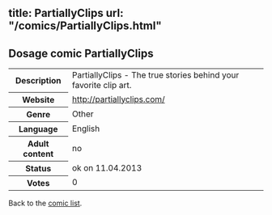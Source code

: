 title: PartiallyClips
url: "/comics/PartiallyClips.html"
---
Dosage comic PartiallyClips
-----------------------------------------

<table class="comicinfo">
<tr>
<th>Description</th><td>PartiallyClips - The true stories behind your favorite clip art.</td>
</tr>
<tr>
<th>Website</th><td><a href="http://partiallyclips.com/">http://partiallyclips.com/</a></td>
</tr>
<tr>
<th>Genre</th><td>Other</td>
</tr>
<tr>
<th>Language</th><td>English</td>
</tr>
<tr>
<th>Adult content</th><td>no</td>
</tr>
<tr>
<th>Status</th><td>ok on 11.04.2013</td>
</tr>
<tr>
<th>Votes</th><td>0</div></td>
</tr>
</table>

Back to the [comic list](../comic-index.html).
